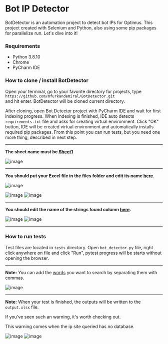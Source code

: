 # Bot IP Detector

BotDetector is an automation project to detect bot IPs for Optimus. This project created with Selenium and Python, also using some
pip packages for parallelize run. Let's dive into it!

### Requirements

- Python 3.8.10
- Chrome
- PyCharm IDE

### How to clone / install BotDetector

Open your terminal, go to your favorite directory for projects, type  
`https://github.com/mfurkandemiral/BotDetector.git`  
and hit enter. BotDetector will be cloned current directory.

After cloning, open Bot Detector project with PyCharm IDE and wait for first indexing progress. When indexing is finished, IDE
auto detects `requirements.txt` file and asks for creating virtual environment. Click "OK" button, IDE will be created
virtual environment and automatically installs required pip packages. From this point you can run tests, but you need
one more thing, described in next step.
<hr>

**The sheet name must be [Sheet1](https://github.com/mfurkandemiral/BotDetector/blob/d86c02940f7b929cdb0151f371b54cb51168b23c/tests/bot_detector.py#L24)**

![image](https://user-images.githubusercontent.com/105215223/191691778-362798bd-85cb-409f-b190-a26f89b49874.png)
<hr>

**You should put your Excel file in the files folder and edit its name [here](https://github.com/mfurkandemiral/BotDetector/blob/d86c02940f7b929cdb0151f371b54cb51168b23c/tests/bot_detector.py#L16).**

![image](https://user-images.githubusercontent.com/105215223/191692897-221b6362-ff86-460a-b50b-48bcaf24c09b.png)

![image](https://user-images.githubusercontent.com/105215223/191701823-ee9117b3-483c-49ac-a718-9ed7dee59f6f.png)
![image](https://user-images.githubusercontent.com/105215223/191701427-1b73e9f1-ea63-432f-9106-46474fc0249a.png)

<hr>

**You should edit the name of the strings found column [here](https://github.com/mfurkandemiral/BotDetector/blob/d86c02940f7b929cdb0151f371b54cb51168b23c/tests/bot_detector.py#L24).**

![image](https://user-images.githubusercontent.com/105215223/191705425-0ab98498-9cbe-4fd8-9b47-2f458bb018f7.png)
![image](https://user-images.githubusercontent.com/105215223/191692715-6fcc0251-59c8-42bb-89a8-50ca486314a5.png)
<hr>

### How to run tests

Test files are located in `tests` directory. Open `bot_detector.py` file, right click anywhere on file and click "Run",
pytest progress will be starts without opening the browser.
<hr>

**Note:** You can add the [words](https://github.com/mfurkandemiral/BotDetector/blob/d86c02940f7b929cdb0151f371b54cb51168b23c/tests/bot_detector.py#L18) you want to search by separating them with commas.

![image](https://user-images.githubusercontent.com/105215223/191703589-9bccfee2-8e15-4aba-ad76-ef43d464e08a.png)
<hr>

**Note:** When your test is finished, the outputs will be written to the `output.xlsx` file.

If you've seen such an warning, it's worth checking out.

This warning comes when the ip site queried has no database.

![image](https://user-images.githubusercontent.com/105215223/191704487-d74572e7-917b-4f89-b0dc-67240254a3d4.png)
![image](https://user-images.githubusercontent.com/105215223/191705681-249f0113-884e-412a-9233-680aa1a287a5.png)
